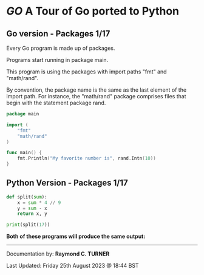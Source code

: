 # ***GO*** A Tour of Go ported to Python

## Go version - Packages 1/17

Every Go program is made up of packages.

Programs start running in package main.

This program is using the packages with import paths "fmt" and "math/rand".

By convention, the package name is the same as the last element of the import path. For instance, the "math/rand" package comprises files that begin with the statement package rand.

```go 
package main

import (
	"fmt"
	"math/rand"
)

func main() {
	fmt.Println("My favorite number is", rand.Intn(10))
}

```

## Python Version - Packages 1/17

```python
def split(sum):
    x = sum * 4 // 9
    y = sum - x
    return x, y

print(split(17))
```

**Both of these programs will produce the same output:**

---

Documentation by: **Raymond C. TURNER**

Last Updated: Friday 25th August 2023 @ 18:44 BST